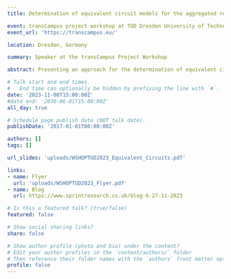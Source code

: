```yaml
---
title: Determination of equivalent circuit models for the aggregated representation of downstream HV networks

event: transCampus project workshop at TUD Dresden University of Technology
event_url: 'https://transcampus.eu/'

location: Dresden, Germany

summary: Speaker at the transCampus Project Workshop

abstract: Presenting an approach for the determination of equivalent circuit models for the aggregated representation of downstream HV networks at a workshop on challenges of harmonic studies in modern transmission systems

# Talk start and end times.
#   End time can optionally be hidden by prefixing the line with `#`.
date: '2023-11-08T15:00:00Z'
#date_end: '2030-06-01T15:00:00Z'
all_day: true

# Schedule page publish date (NOT talk date).
publishDate: '2017-01-01T00:00:00Z'

authors: []
tags: []

url_slides: 'uploads/WSHOPTUD2023_Equivalent_Circuits.pdf'

links:
- name: Flyer
  url: 'uploads/WSHOPTUD2023_Flyer.pdf'
- name: Blog
  url: https://www.sprintresearch.co.uk/blog-6-27-11-2023

# Is this a featured talk? (true/false)
featured: false

# Show social sharing links?
share: false

# Show author profile (photo and bio) under the content?
# Edit your author profiles in the `content/authors/` folder
# Then reference their folder names with the `authors` front matter option above
profile: false
---
```

